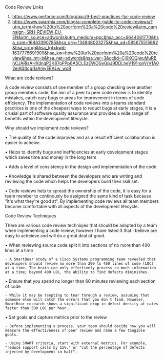 Code Review Links 

1. https://www.perforce.com/blog/qac/9-best-practices-for-code-review
2. https://www.swarmia.com/blog/a-complete-guide-to-code-reviews/?utm_term=how%20to%20perform%20a%20code%20review&utm_campaign=SRH-REVIEW-EU-EN&utm_source=adwords&utm_medium=ppc&hsa_acc=6644081770&hsa_cam=16463390785&hsa_grp=134848023275&hsa_ad=585675515692&hsa_src=g&hsa_tgt=kwd-1637776691909&hsa_kw=how%20to%20perform%20a%20code%20review&hsa_mt=b&hsa_net=adwords&hsa_ver=3&gclid=Cj0KCQjwuMuRBhCJARIsAHXdnqP3K87qPPp6A5CLEzEWOGyGpJ9DDLheV191rgnVrV1A02eiAG0cgrIaAmyEEALw_wcB


What are code reviews?

A code review consists of one member of a group checking over another group members code, the aim of a peer to peer code review is to identify mistakes, catch eary bugs or areas for improvement in terms of code efficiency. The implementation of code reviews into a teams standard practices is one of the cheapest ways to reduct bugs at early stages, it is a crusial part of software quality assurance and provides a wide range of benefits within the development lifecycle.   


Why should we implement code reviews?

• The quality of the code improves and as a result efficient collaboration is easier to acheive.

• Helps to identify bugs and inefficiencies at early development stages which saves time and money in the long term

• Adds a level of consistency in the design and implementation of the code 

• Knowledge is shared between the developers who are writing and reviewing the code which helps the developers build their skill set. 

• Code reviews help to spread the ownership of the code, it is easy for a team member to continously be assigned the same kind of task because "it's what they're good at". By implementing code reviews all team members become comfortable with all aspects of the development lifecycle. 


Code Review Techniques 

There are various code review techniqies that should be adapted by a team when implementing a code review, however I have listed 3 that I believe are easy to acheieve and will do a great deal of good. 

• When reviewing source code split it into sections of no more than 400 lines at a time 
    
    - A SmartBear study of a Cisco Systems programming team revealed that developers should review no more than 200 to 400 lines of code (LOC) at a time. The brain can only effectively process so much information at a time; beyond 400 LOC, the ability to find defects diminishes.

• Ensure that you spend no longer than 60 minutes reviewing each section of code

    - While it may be tempting to tear through a review, assuming that someone else will catch the errors that you don´t find. However, SmartBear research shows a significant drop in defect density at rates faster than 500 LOC per hour. 

• Set goals and capture metrics prior to the review 

    - Before implementing a process, your team should decide how you will measure the effectiveness of peer review and name a few tangible goals.

    - Using SMART criteria, start with external metrics. For example, "reduce support calls by 15%," or "cut the percentage of defects injected by development in half".

